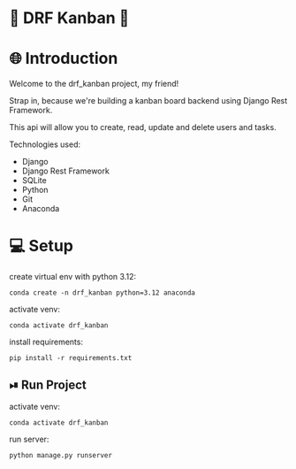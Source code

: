 # 🚀 DRF Kanban 🚀

# 🌐 Introduction

Welcome to the drf_kanban project, my friend!

Strap in, because we're building a kanban board backend using Django Rest Framework.

This api will allow you to create, read, update and delete users and tasks.

Technologies used:

- Django
- Django Rest Framework
- SQLite
- Python
- Git
- Anaconda

# 💻 Setup

create virtual env with python 3.12:

```
conda create -n drf_kanban python=3.12 anaconda
```

activate venv:

```
conda activate drf_kanban
```

install requirements:

```
pip install -r requirements.txt
```

## ⏯ Run Project

activate venv:

```
conda activate drf_kanban
```

run server:

```
python manage.py runserver
```
